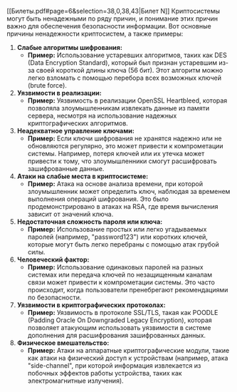 [[Билеты.pdf#page=6&selection=38,0,38,43|Билет N]]
Криптосистемы могут быть ненадежными по ряду причин, и понимание этих причин важно для обеспечения безопасности информации. Вот основные причины ненадежности криптосистем, а также примеры:
1. **Слабые алгоритмы шифрования:**
    - **Пример:** Использование устаревших алгоритмов, таких как DES (Data Encryption Standard), который был признан устаревшим из-за своей короткой длины ключа (56 бит). Этот алгоритм можно легко взломать с помощью перебора всех возможных ключей (brute force).
2. **Уязвимости в реализации:**
    - **Пример:** Уязвимость в реализации OpenSSL Heartbleed, которая позволяла злоумышленникам извлекать данные из памяти сервера, несмотря на использование надежных криптографических алгоритмов.
3. **Неадекватное управление ключами:**
    - **Пример:** Если ключи шифрования не хранятся надежно или не обновляются регулярно, это может привести к компрометации системы. Например, потеря ключей или их утечка может привести к тому, что злоумышленники смогут расшифровать зашифрованные данные.
4. **Атаки на слабые места в криптосистеме:**
    - **Пример:** Атака на основе анализа времени, при которой злоумышленник может определить ключ, наблюдая за временем выполнения операций шифрования. Это было продемонстрировано в атаках на RSA, где время вычисления зависит от значений ключа.
5. **Недостаточная сложность пароля или ключа:**
    - **Пример:** Использование простых или легко угадываемых паролей (например, "password123") или коротких ключей, которые могут быть легко перебраны с помощью атак грубой силы.
6. **Человеческий фактор:**
    - **Пример:** Использование одинаковых паролей на разных системах или передача ключей по незащищенным каналам связи может привести к компрометации системы. Это часто происходит, когда пользователи пренебрегают рекомендациями по безопасности.
7. **Уязвимости в криптографических протоколах:**
    - **Пример:** Уязвимость в протоколе SSL/TLS, такая как POODLE (Padding Oracle On Downgraded Legacy Encryption), которая позволяет атакующим использовать уязвимости в системе дополнения для расшифрования зашифрованных данных.
8. **Физическое вмешательство:**
    - **Пример:** Атаки на аппаратные криптографические модули, такие как атаки на физический доступ к устройствам (например, атака "side-channel", при которой информация извлекается из побочных эффектов работы устройства, таких как электромагнитные излучения).